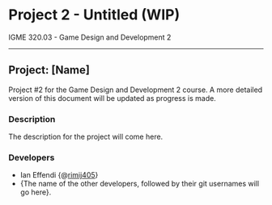# Project 2 - Untitled (WIP) #
IGME 320.03 - Game Design and Development 2
*****

## Project: [Name]
Project #2 for the Game Design and Development 2 course. A more detailed version of this document will be updated as progress is made.

### Description
The description for the project will come here.

### Developers
- Ian Effendi {@[rimij405](https://github.com/rimij405)}
- {The name of the other developers, followed by their git usernames will go here}.
